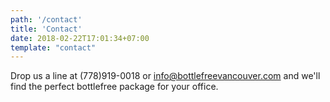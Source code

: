 ```yaml
---
path: '/contact'
title: 'Contact'
date: 2018-02-22T17:01:34+07:00
template: "contact"
---
```


Drop us a line at (778)919-0018 or info@bottlefreevancouver.com and we'll find the perfect bottlefree package for your office.